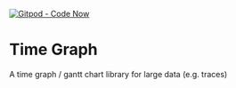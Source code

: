 [![Gitpod - Code Now](https://img.shields.io/badge/Gitpod-code%20now-blue.svg?longCache=true)](https://gitpod.io#https://github.com/theia-ide/timeline-chart)
# Time Graph
A time graph / gantt chart library for large data (e.g. traces)
